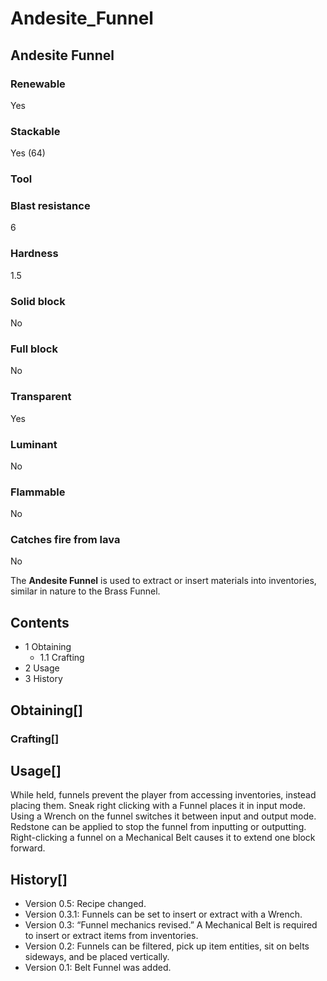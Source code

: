 # Andesite_Funnel

## Andesite Funnel

### Renewable

Yes

### Stackable

Yes (64)

### Tool

### Blast resistance

6

### Hardness

1.5

### Solid block

No

### Full block

No

### Transparent

Yes

### Luminant

No

### Flammable

No

### Catches fire from lava

No

The **Andesite Funnel** is used to extract or insert materials into inventories, similar in nature to the Brass Funnel.

## Contents

- 1 Obtaining
    - 1.1 Crafting
- 2 Usage
- 3 History

## Obtaining[]

### Crafting[]

## Usage[]

While held, funnels prevent the player from accessing inventories, instead placing them. Sneak right clicking with a Funnel places it in input mode. Using a Wrench on the funnel switches it between input and output mode. Redstone can be applied to stop the funnel from inputting or outputting. Right-clicking a funnel on a Mechanical Belt causes it to extend one block forward.

## History[]

- Version 0.5: Recipe changed.
- Version 0.3.1: Funnels can be set to insert or extract with a Wrench.
- Version 0.3: “Funnel mechanics revised.” A Mechanical Belt is required to insert or extract items from inventories.
- Version 0.2: Funnels can be filtered, pick up item entities, sit on belts sideways, and be placed vertically.
- Version 0.1: Belt Funnel was added.